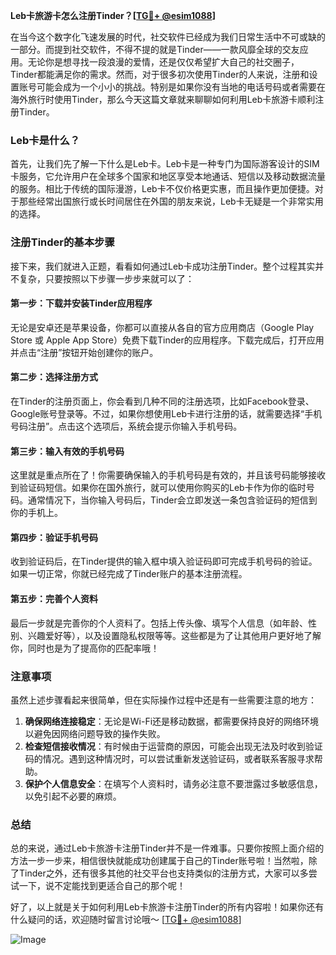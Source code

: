 **Leb卡旅游卡怎么注册Tinder？[[TG💪+ @esim1088](https://t.me/s/esim1088)]**

在当今这个数字化飞速发展的时代，社交软件已经成为我们日常生活中不可或缺的一部分。而提到社交软件，不得不提的就是Tinder——一款风靡全球的交友应用。无论你是想寻找一段浪漫的爱情，还是仅仅希望扩大自己的社交圈子，Tinder都能满足你的需求。然而，对于很多初次使用Tinder的人来说，注册和设置账号可能会成为一个小小的挑战。特别是如果你没有当地的电话号码或者需要在海外旅行时使用Tinder，那么今天这篇文章就来聊聊如何利用Leb卡旅游卡顺利注册Tinder。

### Leb卡是什么？

首先，让我们先了解一下什么是Leb卡。Leb卡是一种专门为国际游客设计的SIM卡服务，它允许用户在全球多个国家和地区享受本地通话、短信以及移动数据流量的服务。相比于传统的国际漫游，Leb卡不仅价格更实惠，而且操作更加便捷。对于那些经常出国旅行或长时间居住在外国的朋友来说，Leb卡无疑是一个非常实用的选择。

### 注册Tinder的基本步骤

接下来，我们就进入正题，看看如何通过Leb卡成功注册Tinder。整个过程其实并不复杂，只要按照以下步骤一步步来就可以了：

#### 第一步：下载并安装Tinder应用程序

无论是安卓还是苹果设备，你都可以直接从各自的官方应用商店（Google Play Store 或 Apple App Store）免费下载Tinder的应用程序。下载完成后，打开应用并点击“注册”按钮开始创建你的账户。

#### 第二步：选择注册方式

在Tinder的注册页面上，你会看到几种不同的注册选项，比如Facebook登录、Google账号登录等。不过，如果你想使用Leb卡进行注册的话，就需要选择“手机号码注册”。点击这个选项后，系统会提示你输入手机号码。

#### 第三步：输入有效的手机号码

这里就是重点所在了！你需要确保输入的手机号码是有效的，并且该号码能够接收到验证码短信。如果你在国外旅行，就可以使用你购买的Leb卡作为你的临时号码。通常情况下，当你输入号码后，Tinder会立即发送一条包含验证码的短信到你的手机上。

#### 第四步：验证手机号码

收到验证码后，在Tinder提供的输入框中填入验证码即可完成手机号码的验证。如果一切正常，你就已经完成了Tinder账户的基本注册流程。

#### 第五步：完善个人资料

最后一步就是完善你的个人资料了。包括上传头像、填写个人信息（如年龄、性别、兴趣爱好等），以及设置隐私权限等等。这些都是为了让其他用户更好地了解你，同时也是为了提高你的匹配率哦！

### 注意事项

虽然上述步骤看起来很简单，但在实际操作过程中还是有一些需要注意的地方：

1. **确保网络连接稳定**：无论是Wi-Fi还是移动数据，都需要保持良好的网络环境以避免因网络问题导致的操作失败。
2. **检查短信接收情况**：有时候由于运营商的原因，可能会出现无法及时收到验证码的情况。遇到这种情况时，可以尝试重新发送验证码，或者联系客服寻求帮助。
3. **保护个人信息安全**：在填写个人资料时，请务必注意不要泄露过多敏感信息，以免引起不必要的麻烦。

### 总结

总的来说，通过Leb卡旅游卡注册Tinder并不是一件难事。只要你按照上面介绍的方法一步一步来，相信很快就能成功创建属于自己的Tinder账号啦！当然啦，除了Tinder之外，还有很多其他的社交平台也支持类似的注册方式，大家可以多尝试一下，说不定能找到更适合自己的那个呢！

好了，以上就是关于如何利用Leb卡旅游卡注册Tinder的所有内容啦！如果你还有什么疑问的话，欢迎随时留言讨论哦～ [[TG💪+ @esim1088](https://t.me/s/esim1088)] 

![Image](https://i.postimg.cc/4NQfJmqS/Snipaste-2025-05-13-00-14-12.png)